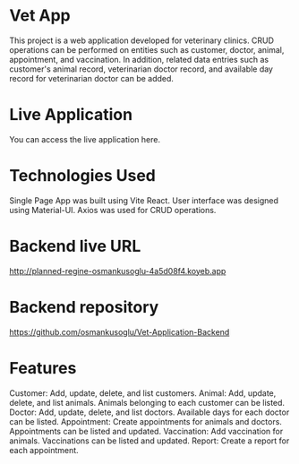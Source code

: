 # Vet App
This project is a web application developed for veterinary clinics. CRUD operations can be performed on entities such as customer, doctor, animal, appointment, and vaccination. In addition, related data entries such as customer's animal record, veterinarian doctor record, and available day record for veterinarian doctor can be added.

# Live Application
You can access the live application here.

# Technologies Used
Single Page App was built using Vite React.
User interface was designed using Material-UI.
Axios was used for CRUD operations.

# Backend live URL
http://planned-regine-osmankusoglu-4a5d08f4.koyeb.app

# Backend repository
https://github.com/osmankusoglu/Vet-Application-Backend

# Features
Customer: Add, update, delete, and list customers.
Animal: Add, update, delete, and list animals. Animals belonging to each customer can be listed.
Doctor: Add, update, delete, and list doctors. Available days for each doctor can be listed.
Appointment: Create appointments for animals and doctors. Appointments can be listed and updated.
Vaccination: Add vaccination for animals. Vaccinations can be listed and updated.
Report: Create a report for each appointment.


